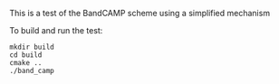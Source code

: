 This is a test of the BandCAMP scheme using a simplified mechanism

To build and run the test:
```
mkdir build
cd build
cmake ..
./band_camp
```
